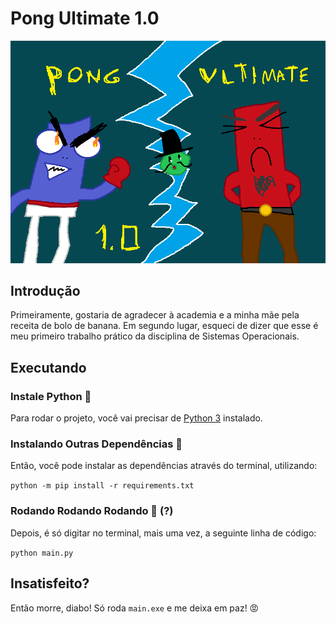 # Pong Ultimate 1.0

![Pong Ultimate 1.0](assets/images/pong_ultimate.png)

## Introdução

Primeiramente, gostaria de agradecer à academia e a minha mãe pela receita de bolo de banana. Em segundo lugar, esqueci de dizer que esse é meu primeiro trabalho prático da disciplina de Sistemas Operacionais.

## Executando

### Instale Python 🐍

Para rodar o projeto, você vai precisar de [Python 3](https://www.python.org/downloads/) instalado.

### Instalando Outras Dependências 👊

Então, você pode instalar as dependências através do terminal, utilizando:

`python -m pip install -r requirements.txt`

### Rodando Rodando Rodando 🎡 (?)

Depois, é só digitar no terminal, mais uma vez, a seguinte linha de código:

`python main.py`

## Insatisfeito?

Então morre, diabo! Só roda `main.exe` e me deixa em paz! 😡
